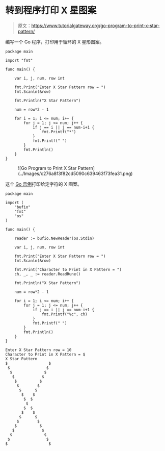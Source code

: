 # 转到程序打印 X 星图案

> 原文：<https://www.tutorialgateway.org/go-program-to-print-x-star-pattern/>

编写一个 Go 程序，打印用于循环的 X 星形图案。

```
package main

import "fmt"

func main() {

	var i, j, num, row int

	fmt.Print("Enter X Star Pattern row = ")
	fmt.Scanln(&row)

	fmt.Println("X Star Pattern")

	num = row*2 - 1

	for i = 1; i <= num; i++ {
		for j = 1; j <= num; j++ {
			if j == i || j == num-i+1 {
				fmt.Printf("*")
			}
			fmt.Printf(" ")
		}
		fmt.Println()
	}
}
```

<figure class="wp-block-image size-large">![Go Program to Print X Star Pattern](../Images/c276a8f3f82cd5090c639463f73fea31.png)</figure>

这个 [Go 示例](https://www.tutorialgateway.org/go-programs/)打印给定字符的 X 图案。

```
package main

import (
	"bufio"
	"fmt"
	"os"
)

func main() {

	reader := bufio.NewReader(os.Stdin)

	var i, j, num, row int

	fmt.Print("Enter X Star Pattern row = ")
	fmt.Scanln(&row)

	fmt.Print("Character to Print in X Pattern = ")
	ch, _, _ := reader.ReadRune()

	fmt.Println("X Star Pattern")

	num = row*2 - 1

	for i = 1; i <= num; i++ {
		for j = 1; j <= num; j++ {
			if j == i || j == num-i+1 {
				fmt.Printf("%c", ch)
			}
			fmt.Printf(" ")
		}
		fmt.Println()
	}
}
```

```
Enter X Star Pattern row = 10
Character to Print in X Pattern = $
X Star Pattern
$                  $ 
 $                $  
  $              $   
   $            $    
    $          $     
     $        $      
      $      $       
       $    $        
        $  $         
         $          
        $  $         
       $    $        
      $      $       
     $        $      
    $          $     
   $            $    
  $              $   
 $                $  
$                  $
```